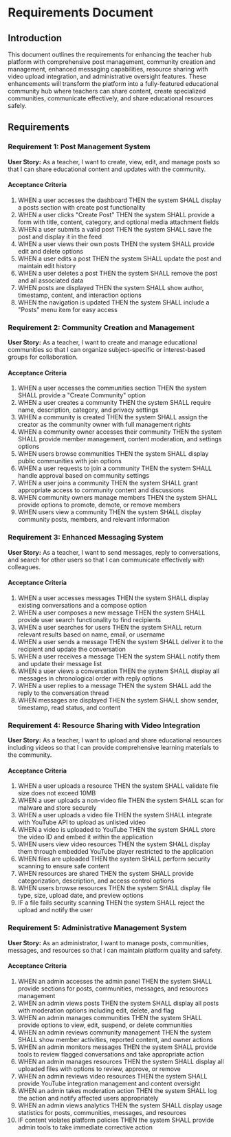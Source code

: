 # Requirements Document

## Introduction

This document outlines the requirements for enhancing the teacher hub platform with comprehensive post management, community creation and management, enhanced messaging capabilities, resource sharing with video upload integration, and administrative oversight features. These enhancements will transform the platform into a fully-featured educational community hub where teachers can share content, create specialized communities, communicate effectively, and share educational resources safely.

## Requirements

### Requirement 1: Post Management System

**User Story:** As a teacher, I want to create, view, edit, and manage posts so that I can share educational content and updates with the community.

#### Acceptance Criteria

1. WHEN a user accesses the dashboard THEN the system SHALL display a posts section with create post functionality
2. WHEN a user clicks "Create Post" THEN the system SHALL provide a form with title, content, category, and optional media attachment fields
3. WHEN a user submits a valid post THEN the system SHALL save the post and display it in the feed
4. WHEN a user views their own posts THEN the system SHALL provide edit and delete options
5. WHEN a user edits a post THEN the system SHALL update the post and maintain edit history
6. WHEN a user deletes a post THEN the system SHALL remove the post and all associated data
7. WHEN posts are displayed THEN the system SHALL show author, timestamp, content, and interaction options
8. WHEN the navigation is updated THEN the system SHALL include a "Posts" menu item for easy access

### Requirement 2: Community Creation and Management

**User Story:** As a teacher, I want to create and manage educational communities so that I can organize subject-specific or interest-based groups for collaboration.

#### Acceptance Criteria

1. WHEN a user accesses the communities section THEN the system SHALL provide a "Create Community" option
2. WHEN a user creates a community THEN the system SHALL require name, description, category, and privacy settings
3. WHEN a community is created THEN the system SHALL assign the creator as the community owner with full management rights
4. WHEN a community owner accesses their community THEN the system SHALL provide member management, content moderation, and settings options
5. WHEN users browse communities THEN the system SHALL display public communities with join options
6. WHEN a user requests to join a community THEN the system SHALL handle approval based on community settings
7. WHEN a user joins a community THEN the system SHALL grant appropriate access to community content and discussions
8. WHEN community owners manage members THEN the system SHALL provide options to promote, demote, or remove members
9. WHEN users view a community THEN the system SHALL display community posts, members, and relevant information

### Requirement 3: Enhanced Messaging System

**User Story:** As a teacher, I want to send messages, reply to conversations, and search for other users so that I can communicate effectively with colleagues.

#### Acceptance Criteria

1. WHEN a user accesses messages THEN the system SHALL display existing conversations and a compose option
2. WHEN a user composes a new message THEN the system SHALL provide user search functionality to find recipients
3. WHEN a user searches for users THEN the system SHALL return relevant results based on name, email, or username
4. WHEN a user sends a message THEN the system SHALL deliver it to the recipient and update the conversation
5. WHEN a user receives a message THEN the system SHALL notify them and update their message list
6. WHEN a user views a conversation THEN the system SHALL display all messages in chronological order with reply options
7. WHEN a user replies to a message THEN the system SHALL add the reply to the conversation thread
8. WHEN messages are displayed THEN the system SHALL show sender, timestamp, read status, and content

### Requirement 4: Resource Sharing with Video Integration

**User Story:** As a teacher, I want to upload and share educational resources including videos so that I can provide comprehensive learning materials to the community.

#### Acceptance Criteria

1. WHEN a user uploads a resource THEN the system SHALL validate file size does not exceed 10MB
2. WHEN a user uploads a non-video file THEN the system SHALL scan for malware and store securely
3. WHEN a user uploads a video file THEN the system SHALL integrate with YouTube API to upload as unlisted video
4. WHEN a video is uploaded to YouTube THEN the system SHALL store the video ID and embed it within the application
5. WHEN users view video resources THEN the system SHALL display them through embedded YouTube player restricted to the application
6. WHEN files are uploaded THEN the system SHALL perform security scanning to ensure safe content
7. WHEN resources are shared THEN the system SHALL provide categorization, description, and access control options
8. WHEN users browse resources THEN the system SHALL display file type, size, upload date, and preview options
9. IF a file fails security scanning THEN the system SHALL reject the upload and notify the user

### Requirement 5: Administrative Management System

**User Story:** As an administrator, I want to manage posts, communities, messages, and resources so that I can maintain platform quality and safety.

#### Acceptance Criteria

1. WHEN an admin accesses the admin panel THEN the system SHALL provide sections for posts, communities, messages, and resources management
2. WHEN an admin views posts THEN the system SHALL display all posts with moderation options including edit, delete, and flag
3. WHEN an admin manages communities THEN the system SHALL provide options to view, edit, suspend, or delete communities
4. WHEN an admin reviews community management THEN the system SHALL show member activities, reported content, and owner actions
5. WHEN an admin monitors messages THEN the system SHALL provide tools to review flagged conversations and take appropriate action
6. WHEN an admin manages resources THEN the system SHALL display all uploaded files with options to review, approve, or remove
7. WHEN an admin reviews video resources THEN the system SHALL provide YouTube integration management and content oversight
8. WHEN an admin takes moderation action THEN the system SHALL log the action and notify affected users appropriately
9. WHEN an admin views analytics THEN the system SHALL display usage statistics for posts, communities, messages, and resources
10. IF content violates platform policies THEN the system SHALL provide admin tools to take immediate corrective action